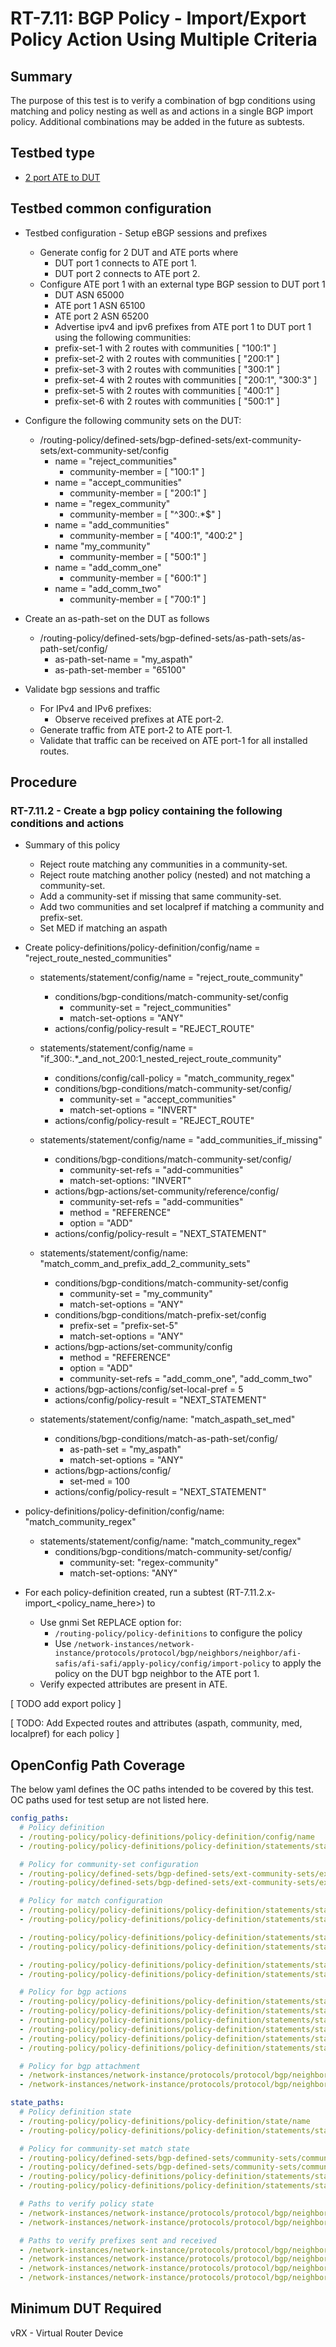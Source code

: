 # RT-7.11: BGP Policy - Import/Export Policy Action Using Multiple Criteria

## Summary

The purpose of this test is to verify a combination of bgp conditions using matching and policy nesting as well as and actions in a single BGP import policy.  Additional combinations may be added in the future as subtests.

## Testbed type

* [2 port ATE to DUT](https://github.com/openconfig/featureprofiles/blob/main/topologies/atedut_2.testbed)

## Testbed common configuration

* Testbed configuration - Setup eBGP sessions and prefixes
  * Generate config for 2 DUT and ATE ports where
    * DUT port 1 connects to ATE port 1.
    * DUT port 2 connects to ATE port 2.
  * Configure ATE port 1 with an external type BGP session to DUT port 1
    * DUT ASN 65000
    * ATE port 1 ASN 65100
    * ATE port 2 ASN 65200
    * Advertise ipv4 and ipv6 prefixes from ATE port 1 to DUT port 1 using
      the following communities:
    * prefix-set-1 with 2 routes with communities [ "100:1" ]
    * prefix-set-2 with 2 routes with communities [ "200:1" ]
    * prefix-set-3 with 2 routes with communities [ "300:1" ]
    * prefix-set-4 with 2 routes with communities [ "200:1", "300:3" ]
    * prefix-set-5 with 2 routes with communities [ "400:1" ]
    * prefix-set-6 with 2 routes with communities [ "500:1" ]

* Configure the following community sets on the DUT:
  * /routing-policy/defined-sets/bgp-defined-sets/ext-community-sets/ext-community-set/config
    * name = "reject_communities"
      * community-member = [ "100:1" ]
    * name = "accept_communities"
      * community-member = [ "200:1" ]
    * name = "regex_community"
      * community-member = [ "^300:.*$" ]
    * name = "add_communities"
      * community-member = [ "400:1", "400:2" ]
    * name "my_community"
      * community-member = [ "500:1" ]
    * name = "add_comm_one"
      * community-member = [ "600:1" ]
    * name = "add_comm_two"
      * community-member = [ "700:1" ]

* Create an as-path-set on the DUT as follows
  * /routing-policy/defined-sets/bgp-defined-sets/as-path-sets/as-path-set/config/
    * as-path-set-name = "my_aspath"
    * as-path-set-member = "65100"

* Validate bgp sessions and traffic
  * For IPv4 and IPv6 prefixes:
    * Observe received prefixes at ATE port-2.
  * Generate traffic from ATE port-2 to ATE port-1.
  * Validate that traffic can be received on ATE port-1 for all installed
    routes.

## Procedure

### RT-7.11.2 - Create a bgp policy containing the following conditions and actions

* Summary of this policy
  * Reject route matching any communities in a community-set.
  * Reject route matching another policy (nested) and not matching a community-set.
  * Add a community-set if missing that same community-set.
  * Add two communities and set localpref if matching a community and prefix-set.
  * Set MED if matching an aspath

* Create policy-definitions/policy-definition/config/name = "reject_route_nested_communities"
  * statements/statement/config/name = "reject_route_community"
    * conditions/bgp-conditions/match-community-set/config
      * community-set = "reject_communities"
      * match-set-options = "ANY"
    * actions/config/policy-result = "REJECT_ROUTE"

  * statements/statement/config/name = "if_300:.*_and_not_200:1_nested_reject_route_community"
    * conditions/config/call-policy = "match_community_regex"
    * conditions/bgp-conditions/match-community-set/config/
      * community-set = "accept_communities"
      * match-set-options = "INVERT"
    * actions/config/policy-result = "REJECT_ROUTE"

  * statements/statement/config/name = "add_communities_if_missing"
    * conditions/bgp-conditions/match-community-set/config/
      * community-set-refs = "add-communities"
      * match-set-options: "INVERT"
    * actions/bgp-actions/set-community/reference/config/
      * community-set-refs = "add-communities"
      * method = "REFERENCE"
      * option = "ADD"
    * actions/config/policy-result = "NEXT_STATEMENT"

  * statements/statement/config/name: "match_comm_and_prefix_add_2_community_sets"
    * conditions/bgp-conditions/match-community-set/config
      * community-set = "my_community"
      * match-set-options = "ANY"
    * conditions/bgp-conditions/match-prefix-set/config
      * prefix-set = "prefix-set-5"
      * match-set-options = "ANY"
    * actions/bgp-actions/set-community/config
      * method = "REFERENCE"
      * option = "ADD"
      * community-set-refs = "add_comm_one", "add_comm_two"
    * actions/bgp-actions/config/set-local-pref = 5
    * actions/config/policy-result = "NEXT_STATEMENT"

  * statements/statement/config/name: "match_aspath_set_med"
    * conditions/bgp-conditions/match-as-path-set/config/
      * as-path-set = "my_aspath"
      * match-set-options = "ANY"
    * actions/bgp-actions/config/
      * set-med = 100
    * actions/config/policy-result = "NEXT_STATEMENT"

* policy-definitions/policy-definition/config/name: "match_community_regex"
  * statements/statement/config/name: "match_community_regex"
    * conditions/bgp-conditions/match-community-set/config/
      * community-set: "regex-community"
      * match-set-options: "ANY"

* For each policy-definition created, run a subtest (RT-7.11.2.x-import_<policy_name_here>) to
  * Use gnmi Set REPLACE option for:
    * `/routing-policy/policy-definitions` to configure the policy
    * Use `/network-instances/network-instance/protocols/protocol/bgp/neighbors/neighbor/afi-safis/afi-safi/apply-policy/config/import-policy`
        to apply the policy on the DUT bgp neighbor to the ATE port 1.
  * Verify expected attributes are present in ATE.

[ TODO add export policy ]

[ TODO: Add Expected routes and attributes (aspath, community, med, localpref) for each policy ]

## OpenConfig Path Coverage

The below yaml defines the OC paths intended to be covered by this test.  OC paths used for test setup are not listed here.

```yaml
config_paths:
  # Policy definition
  - /routing-policy/policy-definitions/policy-definition/config/name
  - /routing-policy/policy-definitions/policy-definition/statements/statement/config/name

  # Policy for community-set configuration
  - /routing-policy/defined-sets/bgp-defined-sets/ext-community-sets/ext-community-set/config/community-set-name
  - /routing-policy/defined-sets/bgp-defined-sets/ext-community-sets/ext-community-set/config/community-member

  # Policy for match configuration
  - /routing-policy/policy-definitions/policy-definition/statements/statement/conditions/bgp-conditions/match-community-set/config/community-set
  - /routing-policy/policy-definitions/policy-definition/statements/statement/conditions/bgp-conditions/match-community-set/config/match-set-options

  - /routing-policy/policy-definitions/policy-definition/statements/statement/conditions/bgp-conditions/match-as-path-set/config/as-path-set
  - /routing-policy/policy-definitions/policy-definition/statements/statement/conditions/bgp-conditions/match-as-path-set/config/match-set-options

  - /routing-policy/policy-definitions/policy-definition/statements/statement/conditions/match-prefix-set/config/prefix-set
  - /routing-policy/policy-definitions/policy-definition/statements/statement/conditions/match-prefix-set/config/match-set-options

  # Policy for bgp actions
  - /routing-policy/policy-definitions/policy-definition/statements/statement/actions/bgp-actions/set-community/config/method
  - /routing-policy/policy-definitions/policy-definition/statements/statement/actions/bgp-actions/set-community/config/options
  - /routing-policy/policy-definitions/policy-definition/statements/statement/actions/bgp-actions/set-community/reference/config/community-set-ref
  - /routing-policy/policy-definitions/policy-definition/statements/statement/actions/bgp-actions/set-community/reference/config/community-set-refs
  - /routing-policy/policy-definitions/policy-definition/statements/statement/actions/bgp-actions/config/set-local-pref
  - /routing-policy/policy-definitions/policy-definition/statements/statement/actions/bgp-actions/config/set-med

  # Policy for bgp attachment
  - /network-instances/network-instance/protocols/protocol/bgp/neighbors/neighbor/afi-safis/afi-safi/apply-policy/config/import-policy
  - /network-instances/network-instance/protocols/protocol/bgp/neighbors/neighbor/afi-safis/afi-safi/apply-policy/config/export-policy

state_paths:
  # Policy definition state
  - /routing-policy/policy-definitions/policy-definition/state/name
  - /routing-policy/policy-definitions/policy-definition/statements/statement/state/name

  # Policy for community-set match state
  - /routing-policy/defined-sets/bgp-defined-sets/community-sets/community-set/state/community-set-name
  - /routing-policy/defined-sets/bgp-defined-sets/community-sets/community-set/state/community-member
  - /routing-policy/policy-definitions/policy-definition/statements/statement/conditions/bgp-conditions/match-ext-community-set/state/match-set-options
  - /routing-policy/policy-definitions/policy-definition/statements/statement/conditions/bgp-conditions/state/community-set

  # Paths to verify policy state
  - /network-instances/network-instance/protocols/protocol/bgp/neighbors/neighbor/afi-safis/afi-safi/apply-policy/state/export-policy
  - /network-instances/network-instance/protocols/protocol/bgp/neighbors/neighbor/afi-safis/afi-safi/apply-policy/state/import-policy

  # Paths to verify prefixes sent and received
  - /network-instances/network-instance/protocols/protocol/bgp/neighbors/neighbor/afi-safis/afi-safi/state/prefixes/sent
  - /network-instances/network-instance/protocols/protocol/bgp/neighbors/neighbor/afi-safis/afi-safi/state/prefixes/received-pre-policy
  - /network-instances/network-instance/protocols/protocol/bgp/neighbors/neighbor/afi-safis/afi-safi/state/prefixes/received
  - /network-instances/network-instance/protocols/protocol/bgp/neighbors/neighbor/afi-safis/afi-safi/state/prefixes/installed
```

## Minimum DUT Required

vRX - Virtual Router Device
